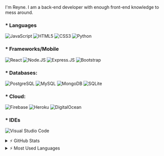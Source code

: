 I'm Reyne. I am a back-end developer with enough front-end knowledge to mess around.

### * Languages

![JavaScript](https://img.shields.io/badge/JavaScript-F7DF1E?style=flat-square&logo=javascript&logoColor=black)
![HTML5](https://img.shields.io/badge/HTML5-E34F26?style=flat-square&logo=html5&logoColor=white)
![CSS3](https://img.shields.io/badge/CSS3-1572B6?style=flat-square&logo=css3&logoColor=white)
![Python](https://img.shields.io/badge/Python-3776AB?style=flat-square&logo=python&logoColor=white)

### * Frameworks/Mobile

![React](https://img.shields.io/badge/React-20232A?style=flat-square&logo=react&logoColor=61DAFB)
![Node.JS](https://img.shields.io/badge/Node.js-43853D?style=flat-square&logo=node.js&logoColor=white)
![Express.JS](https://img.shields.io/badge/Express.js-000000?style=flat-square&logo=express&logoColor=white)
![Bootstrap](https://img.shields.io/badge/Bootstrap-563D7C?style=flat-square&logo=bootstrap&logoColor=white)

### * Databases:
![PostgreSQL](https://img.shields.io/badge/PostgreSQL-316192?style=flat-square&logo=postgresql&logoColor=white)
![MySQL](https://img.shields.io/badge/MySQL-00000F?style=flat-square&logo=mysql&logoColor=white)
![MongoDB](https://img.shields.io/badge/MongoDB-4EA94B?style=flat-square&logo=mongodb&logoColor=white)
![SQLite](https://img.shields.io/badge/SQLite-07405E?style=flat-square&logo=sqlite&logoColor=white)

### * Cloud:
![Firebase](https://img.shields.io/badge/firebase-ffca28?style=flat-square&logo=firebase&logoColor=black)
![Heroku](https://img.shields.io/badge/Heroku-430098?style=flat-square&logo=heroku&logoColor=white)
![DigitalOcean](https://img.shields.io/badge/DigitalOcean-0080FF?style=flat-square&logo=digitalocean&logoColor=white)

### * IDEs

![Visual Studio Code](https://img.shields.io/badge/Visual_Studio_Code-0078D4?style=flat-square&logo=visual%20studio%20code&logoColor=white)

<details>
  <summary> ⚡ GitHub Stats</summary>
  <img align="left" alt="Reyne's GitHub Stats" src="https://github-readme-stats.vercel.app/api?username=imreyne&show_icons=true&hide_border=true" />
</details>

<details>
  <summary> ⚡ Most Used Languages</summary>
<img align="left" alt="Reyne's GitHub Top Languages" src="https://github-readme-stats.vercel.app/api/top-langs/?username=imreyne" />
</details>
